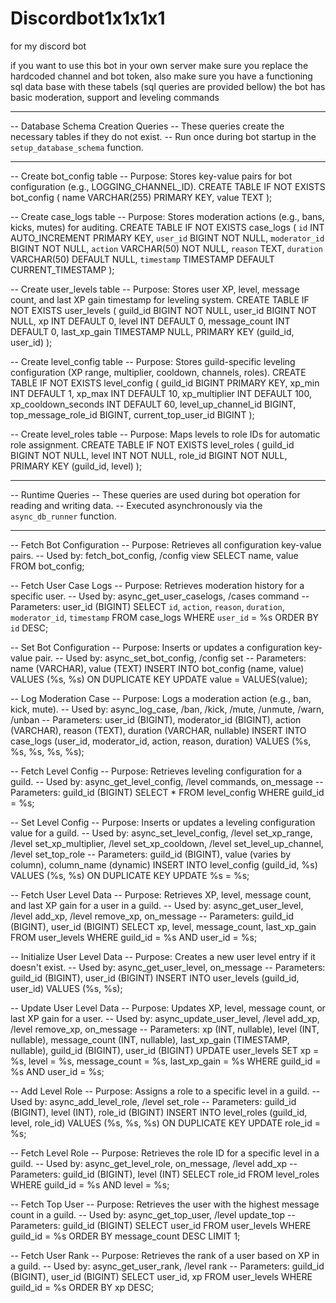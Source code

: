 # Discordbot1x1x1x1
for my discord bot

if you want to use this bot in your own server make sure you replace the hardcoded channel and bot token, also make sure you have a functioning sql data base with these tabels (sql queries are provided bellow)
the bot has basic moderation, support and leveling commands
-- --------------------------------------
-- Database Schema Creation Queries
-- These queries create the necessary tables if they do not exist.
-- Run once during bot startup in the `setup_database_schema` function.
-- --------------------------------------

-- Create bot_config table
-- Purpose: Stores key-value pairs for bot configuration (e.g., LOGGING_CHANNEL_ID).
CREATE TABLE IF NOT EXISTS bot_config (
    name VARCHAR(255) PRIMARY KEY,
    value TEXT
);

-- Create case_logs table
-- Purpose: Stores moderation actions (e.g., bans, kicks, mutes) for auditing.
CREATE TABLE IF NOT EXISTS case_logs (
    `id` INT AUTO_INCREMENT PRIMARY KEY,
    `user_id` BIGINT NOT NULL,
    `moderator_id` BIGINT NOT NULL,
    `action` VARCHAR(50) NOT NULL,
    `reason` TEXT,
    `duration` VARCHAR(50) DEFAULT NULL,
    `timestamp` TIMESTAMP DEFAULT CURRENT_TIMESTAMP
);

-- Create user_levels table
-- Purpose: Stores user XP, level, message count, and last XP gain timestamp for leveling system.
CREATE TABLE IF NOT EXISTS user_levels (
    guild_id BIGINT NOT NULL,
    user_id BIGINT NOT NULL,
    xp INT DEFAULT 0,
    level INT DEFAULT 0,
    message_count INT DEFAULT 0,
    last_xp_gain TIMESTAMP NULL,
    PRIMARY KEY (guild_id, user_id)
);

-- Create level_config table
-- Purpose: Stores guild-specific leveling configuration (XP range, multiplier, cooldown, channels, roles).
CREATE TABLE IF NOT EXISTS level_config (
    guild_id BIGINT PRIMARY KEY,
    xp_min INT DEFAULT 1,
    xp_max INT DEFAULT 10,
    xp_multiplier INT DEFAULT 100,
    xp_cooldown_seconds INT DEFAULT 60,
    level_up_channel_id BIGINT,
    top_message_role_id BIGINT,
    current_top_user_id BIGINT
);

-- Create level_roles table
-- Purpose: Maps levels to role IDs for automatic role assignment.
CREATE TABLE IF NOT EXISTS level_roles (
    guild_id BIGINT NOT NULL,
    level INT NOT NULL,
    role_id BIGINT NOT NULL,
    PRIMARY KEY (guild_id, level)
);

-- --------------------------------------
-- Runtime Queries
-- These queries are used during bot operation for reading and writing data.
-- Executed asynchronously via the `async_db_runner` function.
-- --------------------------------------

-- Fetch Bot Configuration
-- Purpose: Retrieves all configuration key-value pairs.
-- Used by: fetch_bot_config, /config view
SELECT name, value FROM bot_config;

-- Fetch User Case Logs
-- Purpose: Retrieves moderation history for a specific user.
-- Used by: async_get_user_caselogs, /cases command
-- Parameters: user_id (BIGINT)
SELECT `id`, `action`, `reason`, `duration`, `moderator_id`, `timestamp`
FROM case_logs
WHERE `user_id` = %s
ORDER BY `id` DESC;

-- Set Bot Configuration
-- Purpose: Inserts or updates a configuration key-value pair.
-- Used by: async_set_bot_config, /config set
-- Parameters: name (VARCHAR), value (TEXT)
INSERT INTO bot_config (name, value)
VALUES (%s, %s)
ON DUPLICATE KEY UPDATE value = VALUES(value);

-- Log Moderation Case
-- Purpose: Logs a moderation action (e.g., ban, kick, mute).
-- Used by: async_log_case, /ban, /kick, /mute, /unmute, /warn, /unban
-- Parameters: user_id (BIGINT), moderator_id (BIGINT), action (VARCHAR), reason (TEXT), duration (VARCHAR, nullable)
INSERT INTO case_logs (user_id, moderator_id, action, reason, duration)
VALUES (%s, %s, %s, %s, %s);

-- Fetch Level Config
-- Purpose: Retrieves leveling configuration for a guild.
-- Used by: async_get_level_config, /level commands, on_message
-- Parameters: guild_id (BIGINT)
SELECT * FROM level_config WHERE guild_id = %s;

-- Set Level Config
-- Purpose: Inserts or updates a leveling configuration value for a guild.
-- Used by: async_set_level_config, /level set_xp_range, /level set_xp_multiplier, /level set_xp_cooldown, /level set_level_up_channel, /level set_top_role
-- Parameters: guild_id (BIGINT), value (varies by column), column_name (dynamic)
INSERT INTO level_config (guild_id, %s) VALUES (%s, %s)
ON DUPLICATE KEY UPDATE %s = %s;

-- Fetch User Level Data
-- Purpose: Retrieves XP, level, message count, and last XP gain for a user in a guild.
-- Used by: async_get_user_level, /level add_xp, /level remove_xp, on_message
-- Parameters: guild_id (BIGINT), user_id (BIGINT)
SELECT xp, level, message_count, last_xp_gain FROM user_levels WHERE guild_id = %s AND user_id = %s;

-- Initialize User Level Data
-- Purpose: Creates a new user level entry if it doesn't exist.
-- Used by: async_get_user_level, on_message
-- Parameters: guild_id (BIGINT), user_id (BIGINT)
INSERT INTO user_levels (guild_id, user_id) VALUES (%s, %s);

-- Update User Level Data
-- Purpose: Updates XP, level, message count, or last XP gain for a user.
-- Used by: async_update_user_level, /level add_xp, /level remove_xp, on_message
-- Parameters: xp (INT, nullable), level (INT, nullable), message_count (INT, nullable), last_xp_gain (TIMESTAMP, nullable), guild_id (BIGINT), user_id (BIGINT)
UPDATE user_levels SET xp = %s, level = %s, message_count = %s, last_xp_gain = %s WHERE guild_id = %s AND user_id = %s;

-- Add Level Role
-- Purpose: Assigns a role to a specific level in a guild.
-- Used by: async_add_level_role, /level set_role
-- Parameters: guild_id (BIGINT), level (INT), role_id (BIGINT)
INSERT INTO level_roles (guild_id, level, role_id) VALUES (%s, %s, %s)
ON DUPLICATE KEY UPDATE role_id = %s;

-- Fetch Level Role
-- Purpose: Retrieves the role ID for a specific level in a guild.
-- Used by: async_get_level_role, on_message, /level add_xp
-- Parameters: guild_id (BIGINT), level (INT)
SELECT role_id FROM level_roles WHERE guild_id = %s AND level = %s;

-- Fetch Top User
-- Purpose: Retrieves the user with the highest message count in a guild.
-- Used by: async_get_top_user, /level update_top
-- Parameters: guild_id (BIGINT)
SELECT user_id FROM user_levels WHERE guild_id = %s ORDER BY message_count DESC LIMIT 1;

-- Fetch User Rank
-- Purpose: Retrieves the rank of a user based on XP in a guild.
-- Used by: async_get_user_rank, /level rank
-- Parameters: guild_id (BIGINT), user_id (BIGINT)
SELECT user_id, xp FROM user_levels WHERE guild_id = %s ORDER BY xp DESC;
